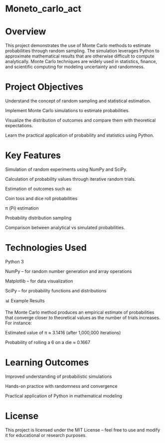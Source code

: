 # Moneto_carlo_act

# Overview

This project demonstrates the use of Monte Carlo methods to estimate probabilities through random sampling. The simulation leverages Python to approximate mathematical results that are otherwise difficult to compute analytically.
Monte Carlo techniques are widely used in statistics, finance, and scientific computing for modeling uncertainty and randomness.

# Project Objectives

Understand the concept of random sampling and statistical estimation.

Implement Monte Carlo simulations to estimate probabilities.

Visualize the distribution of outcomes and compare them with theoretical expectations.

Learn the practical application of probability and statistics using Python.

# Key Features

Simulation of random experiments using NumPy and SciPy.

Calculation of probability values through iterative random trials.

Estimation of outcomes such as:

Coin toss and dice roll probabilities

π (Pi) estimation

Probability distribution sampling

Comparison between analytical vs simulated probabilities.

# Technologies Used

Python 3

NumPy – for random number generation and array operations

Matplotlib – for data visualization

SciPy – for probability functions and distributions

📊 Example Results

The Monte Carlo method produces an empirical estimate of probabilities that converge closer to theoretical values as the number of trials increases.
For instance:

Estimated value of π ≈ 3.1416 (after 1,000,000 iterations)

Probability of rolling a 6 on a die ≈ 0.1667

# Learning Outcomes

Improved understanding of probabilistic simulations

Hands-on practice with randomness and convergence

Practical application of Python in mathematical modeling

# License

This project is licensed under the MIT License – feel free to use and modify it for educational or research purposes.
